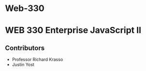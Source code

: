 # Web-330
# WEB 330 Enterprise JavaScript II
## Contributors
<ul>
  <li>Professor Richard Krasso</li>
  <li>Justin Yost</li>
</ul>


